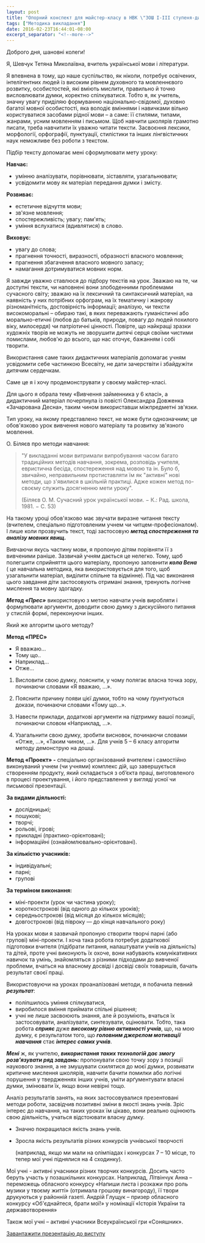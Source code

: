 ```yaml
---
layout: post
title: "Опорний конспект для майстер-класу в НВК \"ЗОШ І-ІІІ ступеня-дитячий садок\" смт. Заболоття"
tags: ["Методика викладання"]
date: 2016-02-23T16:44:01-08:00
excerpt_separator: "<!--more-->"
---
```


Доброго дня, шановні колеги!

Я, Шевчук Тетяна Миколаївна, вчитель української мови і літератури.

Я впевнена в тому, що наше суспільство, як ніколи, потребує освічених,
інтелігентних людей із високим рівнем духовного та мовленнєвого
розвитку, особистостей, які вміють мислити, правильно й точно
висловлювати думки, коректно спілкуватися. Тобто я, як учитель, значну
увагу приділяю формуванню національно-свідомої, духовно багатої мовної
особистості, яка володіє вміннями і навичками вільно користуватися
засобами рідної мови – а саме: її стилями, типами, жанрами, усним
мовленням і письмом. Щоб навчити школярів грамотно писати, треба
навчитити їх уважно читати тексти. Засвоєння лексики, морфології,
орфографії, пунктуації, стилістики та інших лінгвістичних наук неможливе
без роботи з текстом.

<!--more-->

Підбір тексту допомагає мені сформулювати мету уроку:

**Навчає:**

-   умінню аналізувати, порівнювати, зіставляти, узагальнювати;
-   усвідомити мову як матеріал передання думки і змісту.

**Розвиває:**

-   естетичне відчуття мови;
-   зв'язне мовлення;
-   спостережливість; увагу; пам'ять;
-   уміння вслухатися (вдивлятися) в слово.

**Виховує:**

-   увагу до слова;
-   прагнення точності, виразності, образності власного мовлення;
-   прагнення збагачення власного мовного запасу;
-   намагання дотримуватися мовних норм.

Я завжди уважно ставлюся до підбору текстів на урок. Зважаю на те, чи
доступні тексти, чи наповнені вони злободенними проблемами сучасного
світу; зважаю на їх лексичний та синтаксичний матеріал, на наявність у
них потрібних орфограм, на їх тематичну і жанрову різноманітність,
достовірність інформації; аналізую, чи тексти високоморальні – обираю
такі, в яких переважають гуманістичні або морально-етичні (любов до
батьків, природи, повагу до людей похилого віку, милосердя) чи
патріотичні цінності. Повірте, що найкращі зразки художніх творів не
можуть не зворушити дитячі серця своїми чистими помислами, любов'ю до
всього, що нас оточує, бажанням і собі творити.

Використання саме таких дидактичних матеріалів допомагає учням
усвідомити себе частинкою Всесвіту, не дати зачерствіти і збайдужіти
дитячим сердечкам.

Саме це я і хочу продемонструвати у своєму майстер-класі.

Для цього я обрала тему «Вивчення займенника у 6 класі», а дидактичний
матеріал почерпнула із повісті Олександра Довженка «Зачарована Десна»,
таким чином використавши міжпредметні зв'язки.

Тип уроку, на якому представлено текст, не може бути однозначним; це
обов'язково урок вивчення нового матеріалу та розвитку зв'язного
мовлення.

О. Біляєв про методи навчання:

> "У викладанні мови витримали випробування часом багато традиційних
> методів навчання, зокрема, розповідь учителя, евристична бесіда,
> спостереження над мовою та ін. Було б, звичайно, неправильним
> протиставляти їм як "активні" нові методи, що з'явилися в шкільній
> практиці. Адже кожен метод по-своєму служить досягненню мети уроку".
>
> (Біляєв О. М. Сучасний урок української мови. − К.: Рад. школа, 1981. −
> С. 53)

На такому уроці обов'язково має звучати виразне читання тексту
(вчителем, спеціально підготовленим учнем чи читцем-професіоналом). І
лише коли прозвучить текст, тоді застосовую ***метод спостереження та
аналізу мовних явищ.***

Вивчаючи якусь частину мови, я пропоную дітям порівняти її з вивченими
раніше. Зазвичай учням дається це нелегко. Тому, щоб полегшити
сприйняття цього матеріалу, пропоную заповнити ***кола Вена*** ( це
навчальна методика, яка використовується для того, щоб узагальнити
матеріал, виділити спільне та відмінне). Під час виконання цього
завдання діти застосовують отримані знання, тренують логічне мислення та
мовну здогадку.

***Метод «Прес»*** використовую з метою навчати учнів виробляти і
формулювати аргументи, доводити свою думку з дискусійного питання у
стислій формі, переконуючи інших.

Який же алгоритм цього методу?

**Метод «ПРЕС»**

-   Я вважаю…
-   Тому що..
-   Наприклад…
-   Отже…

  1.  Висловити свою думку, пояснити, у чому полягає власна точка зору,
      починаючи словами «Я вважаю, …».

  2.  Пояснити причину появи цієї думки, тобто на чому ґрунтуються докази,
      починаючи словами «Тому що…».

  3.  Навести приклади, додаткові аргументи на підтримку вашої позиції,
      починаючи словом «Наприклад, …».

  4.  Узагальнити свою думку, зробити висновок, починаючи словами «Отже,
      …», «Таким чином, …». Для учнів 5 – 6 класу алгоритм методу демонструю на дошці.

**Метод «Проект» -** спеціально організований вчителем і самостійно
виконуваний учнем (чи учнями) комплекс дій, що завершується створенням
продукту, який складається з об’єкта праці, виготовленого в процесі
проектування, і його представлення у вигляді усної чи письмової
презентації.

**За видами діяльності:**

- дослідницькі;
- пошукові;
- творчі;
- рольові, ігрові;
- прикладні (практико-орієнтовані);
- інформаційні (ознайомлювально-орієнтовані).

**За кількістю учасників:**

- індивідуальні;
- парні;
- групові

**За терміном виконання:**

- міні-проекти (урок чи частина уроку);
- короткострокові (від одного до кількох уроків);
- середньострокові (від місяця до кількох місяців);
- довгострокові (від півроку — до кінця навчального року)

На уроках мови я зазвичай пропоную створити творчі парні (або групові)
міні-проекти. І хоча така робота потребує додаткової підготовки вчителя
(підібрати питання, налаштувати учнів на діяльність) та дітей, проте
учні виконують їх охоче, вони набувають комунікативних навичок та умінь,
знайомляться з різними підходами до вивченої проблеми, вчаться на
власному досвіді і досвіді своїх товаришів, бачать результат своєї
праці.

Використовуючи на уроках проаналізовані методи, я побачила певний
***результат***:

-   поліпшилось уміння спілкуватися,
-   виробилося вміння приймати спільні рішення;
-   учні не лише засвоюють знання, але й розуміють, вчаться їх
    застосовувати, аналізувати, синтезувати, оцінювати. Тобто, така
    робота ***сприяє*** дуже ***високому рівню активності учнів***, що,
    на мою думку, є результатом того, що ***головним джерелом мотивації
    навчання*** стає ***інтерес самих учнів***.

***Мені*** ж, як учителю, ***використання таких технологій дає змогу***
***розв’язувати ряд завдань:*** пропонувати свою точку зору з позиції
наукового знання, а не змушувати схилятися до моєї думки, розвивати
критичне мислення школярів, навчити бачити помилки або логічні порушення
у твердженнях інших учнів, уміти арґументувати власні думки, змінювати
їх, якщо вони невірні тощо.

Аналіз результатів занять, на яких застосовувалися презентовані методи
роботи, засвідчив позитивні зміни в якості знань учнів. Зріс інтерес до
навчання, на таких уроках їм цікаво, вони реально оцінюють свою
діяльність, учаться відстоювати власну думку.

- Значно покращилася якість знань учнів.
- Зросла якість результатів різних конкурсів учнівської творчості

  (наприклад, якщо ми мали на олімпіадах і конкурсах 7 – 10 місце, то
  тепер мої учні піднялися на 4 сходинку).

Мої учні - активні учасники різних творчих конкурсів. Досить часто
беруть участь у позашкільних конкурсах. Наприклад, Літвінчук Анна –
переможець обласного конкурсу «Напиши листа і розкажи про роль музики у
твоєму житті» (отримала грошову винагороду), її твори друкуються у
районній газеті. Андрій Глущук – призер обласного конкурсу
«Об'єднайтеся, брати мої!» у номінації «Історія України та
державотворення»

Також мої учні – активні учасники Всеукраїнської гри «Соняшник».

<a class="button" href="https://drive.google.com/file/d/0ByRKCRcO5CVUbVA0RFV1a3hmbjQ/view?usp=sharing">Завантажити презентацію до виступу</a>
